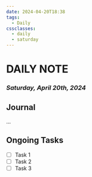 ```yaml
---
date: 2024-04-20T18:38
tags:
  - Daily
cssclasses:
  - daily
  - saturday
---
```

# DAILY NOTE
### *Saturday, April 20th, 2024*

## Journal
...

## Ongoing Tasks
- [ ] Task 1
- [ ] Task 2
- [ ] Task 3